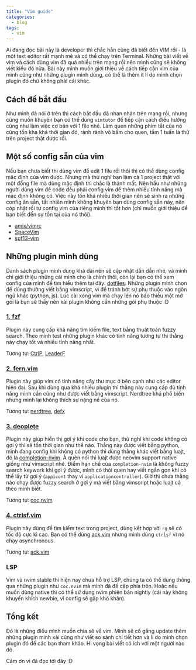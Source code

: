 ```yaml
---
title: "Vim guide"
categories:
  - blog
tags:
  - vim
---
```

Ai đang đọc bài này là developer thì chắc hẳn cũng đã biết đến VIM rồi - là một text editor rất mạnh mẽ và có thể chạy trên Terminal.
Những bài viết về vim và cách dùng vim đã quá nhiều trên mạng rồi nên mình cũng sẽ không viết kiểu đó nữa. Bài này mình muốn giới thiệu về cách tiếp cận vim của mình cũng như những plugin mình dùng, có thể là thêm ít lí do mình chọn plugin đó chứ không phải cái khác.

## Cách để bắt đầu
Như mình đã nói ở trên thì cách bắt đầu đã nhan nhản trên mạng rồi, nhưng cũng muốn khuyên bạn có thể dùng `vimtutor` để tiếp cận cách điều hướng cũng như làm việc cơ bản với 1 file nhé. Làm quen những phím tắt của nó cũng tốn kha khá thời gian đó, rảnh rảnh vô bấm cho quen, tầm 1 tuần là thử trên project thật được rồi.

## Một số config sẵn của vim
Nếu bạn chưa biết thì dùng vim để edit 1 file rồi thôi thì có thể dùng config mặc định của vim được. Nhưng mà thử nghĩ bạn làm cả 1 project thật với một đống file mà dùng mặc định thì chắc là thánh mất. Nên hầu như những người dùng vim để code đều phải config vim để thêm nhiều tính năng mà mặc định không có. Việc này tốn khá nhiều thời gian nên sẽ sinh ra những config ăn sẵn, tất nhiên mình không khuyên bạn dùng config sẵn này, nên cóp nhặt rồi tự config vim của riêng mình thì tốt hơn (chỉ muốn giới thiệu để bạn biết đến sự tồn tại của nó thôi).
- [amix/vimrc](https://github.com/amix/vimrc)
- [SpaceVim](https://github.com/SpaceVim/SpaceVim)
- [spf13-vim](https://github.com/spf13/spf13-vim)

## Những plugin mình dùng
Danh sách plugin mình dùng khá dài nên sẽ cập nhật dần dần nhé, và mình chỉ giới thiệu những cái mình cho là chính thôi, còn lại bạn có thể xem config của mình để tìm hiểu thêm tại đây: [dotfiles](https://github.com/luathn/dotfiles).
Những plugin mình chọn để dùng thường viết bằng vimscript, vì để tránh bớt sự phụ thuộc vào ngôn ngữ khác (python, js). Lúc cài xong vim mà chạy lên nó báo thiếu một mớ gói là bạn sẽ thấy nên xài plugin không cần những gói phụ thuộc :D

### [1. fzf](https://github.com/junegunn/fzf.vim)
Plugin này cung cấp khả năng tìm kiếm file, text bằng thuât toán fuzzy search. Theo mình test những plugin khác có tính năng tương tự thì thằng này chạy tốt và nhiều tính năng nhất.


Tương tự: [CtrlP](https://github.com/ctrlpvim/ctrlp.vim), [LeaderF](https://github.com/Yggdroot/LeaderF)

### [2. fern.vim](https://github.com/lambdalisue/fern.vim)
Plugin này giúp vim có tính năng cây thư mục ở bên cạnh như các editor hiện đại. Sau khi dùng qua khá nhiều plugin thì thằng này cung cấp đủ tính năng mình cần cũng như được viết bằng vimscript. Nerdtree khá phổ biến nhưng mình lại không thích sự nặng nề của nó.

Tương tự: [nerdtree](https://github.com/preservim/nerdtree), [defx](https://github.com/Shougo/defx.nvim)

### [3. deoplete](https://github.com/Shougo/deoplete.nvim)
Plugin này giúp hiển thị gợi ý khi code cho bạn, thử nghĩ khi code không có gợi ý thì sẽ tốn thời gian như thế nào. Thằng này được viết bằng python, mình đang config khi không có python thì dùng thằng khác viết bằng luajt, đó là [completion-nvim](https://github.com/nvim-lua/completion-nvim). À quên nói thì luajt được neovim support native giống như vimscript nhé. Điểm hạn chế của `completion-nvim` là không fuzzy search keywork khi gợi ý được, mình có thói quen hay viết ngắn gọn khi có thể lấy từ gợi ý (`appicont` thay vì `applicationcontroller`). Giờ thì chưa thằng nào chạy được fuzzy search ở gợi ý mà viết bằng vimscript hoặc luajt cả theo mình biết.

Tương tự: [coc.nvim](https://github.com/neoclide/coc.nvim)

### [4. ctrlsf.vim]()
Plugin này dùng để tìm kiếm text trong project, dùng kết hợp với `rg` sẽ có tốc độ cực kì cao. Bạn có thể dùng [ack.vim](https://github.com/mileszs/ack.vim) nhưng mình dùng `ctrlsf` vì nó chạy asynchronous.

Tương tự: [ack.vim](https://github.com/mileszs/ack.vim)

### LSP
Vim và nvim stable thì hiện nay chưa hỗ trợ LSP, chúng ta có thể dùng thông qua những plugin như `coc.nvim` mà mình đã đề cập phía trên.
Hoặc nếu muốn dùng native thì có thể sử dụng nvim phiên bản nightly (cái này không khuyến khích newbie, vì config sẽ gặp khó khăn).

## Tổng kết
Đó là những điều mình muốn chia sẽ về vim. Mình sẽ cố gắng update thêm những plugin mình xài cũng như viết so sánh chi tiết hơn và lí do mình chọn plugin đó để các bạn tham khảo. Hi vọng bài viết có ích với một người nào đó.

Cảm ơn vì đã đọc tới đây :D
